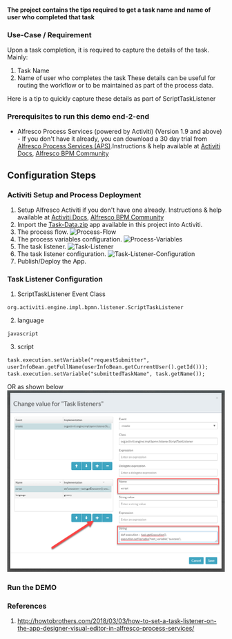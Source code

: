 #### The project contains the tips required to get a task name and name of user who completed that task

### Use-Case / Requirement
Upon a task completion, it is required to capture the details of the task. Mainly:
1. Task Name
2. Name of user who completes the task
These details can be useful for routing the workflow or to be maintained as part of the process data.

Here is a tip to quickly capture these details as part of ScriptTaskListener


### Prerequisites to run this demo end-2-end

* Alfresco Process Services (powered by Activiti) (Version 1.9 and above) - If you don't have it already, you can download a 30 day trial from [Alfresco Process Services (APS)](https://www.alfresco.com/products/business-process-management/alfresco-activiti).Instructions & help available at [Activiti Docs](http://docs.alfresco.com/activiti/docs/), [Alfresco BPM Community](https://community.alfresco.com/community/bpm)


## Configuration Steps

### Activiti Setup and Process Deployment
1. Setup Alfresco Activiti if you don't have one already. Instructions & help available at [Activiti Docs](http://docs.alfresco.com/activiti/docs/), [Alfresco BPM Community](https://community.alfresco.com/community/bpm)
2. Import the [Task-Data.zip](Task-Data.zip) app available in this project into Activiti.
3. The process flow.  ![Process-Flow](images/Process-Flow.png)
4. The process variables configuration. ![Process-Variables](images/Process-Variables.png)
5. The task listener. ![Task-Listener](images/Task-Listener.png)
6. The task listener configuration. ![Task-Listener-Configuration](images/Task-Listener-Configuration.png)
7. Publish/Deploy the App.

### Task Listener Configuration
1. ScriptTaskListener Event Class
```
org.activiti.engine.impl.bpmn.listener.ScriptTaskListener
```
2. language
```
javascript
```

3. script
```
task.execution.setVariable("requestSubmitter", userInfoBean.getFullName(userInfoBean.getCurrentUser().getId())); task.execution.setVariable("submittedTaskName", task.getName());
```
OR as shown below ![below](images/alternate-script-string.png)

### Run the DEMO


### References
1. http://howtobrothers.com/2018/03/03/how-to-set-a-task-listener-on-the-app-designer-visual-editor-in-alfresco-process-services/
